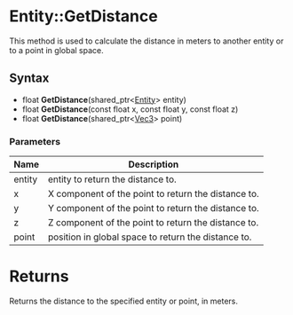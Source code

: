 # Entity::GetDistance #
This method is used to calculate the distance in meters to another entity or to a point in global space.

## Syntax ##

- float **GetDistance**(shared_ptr<[Entity](CPP_Entity_32f.md)\> entity)
- float **GetDistance**(const float x, const float y, const float z)
- float **GetDistance**(shared_ptr<[Vec3](CPP_Vec3.md)\> point)

### Parameters ###

| Name | Description |
| --- | --- |
| entity | entity to return the distance to. |
| x | X component of the point to return the distance to. |
| y | Y component of the point to return the distance to. |
| z | Z component of the point to return the distance to. |
| point | position in global space to return the distance to. |

# Returns #
Returns the distance to the specified entity or point, in meters.
